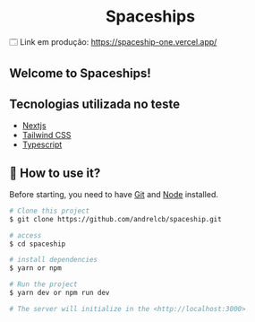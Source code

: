 <h1 align="center"> Spaceships </h1>

🗔 Link em produção: https://spaceship-one.vercel.app/

## Welcome to Spaceships!


## Tecnologias utilizada no teste
- [Nextjs](https://nextjs.org/)
- [Tailwind CSS](https://tailwindcss.com/)
- [Typescript](https://www.typescriptlang.org/)


## :closed_book: How to use it?

Before starting, you need to have [Git](https://git-scm.com) and [Node](https://nodejs.org/en/) installed.

```bash
# Clone this project
$ git clone https://github.com/andrelcb/spaceship.git

# access
$ cd spaceship

# install dependencies
$ yarn or npm

# Run the project
$ yarn dev or npm run dev

# The server will initialize in the <http://localhost:3000>
```
